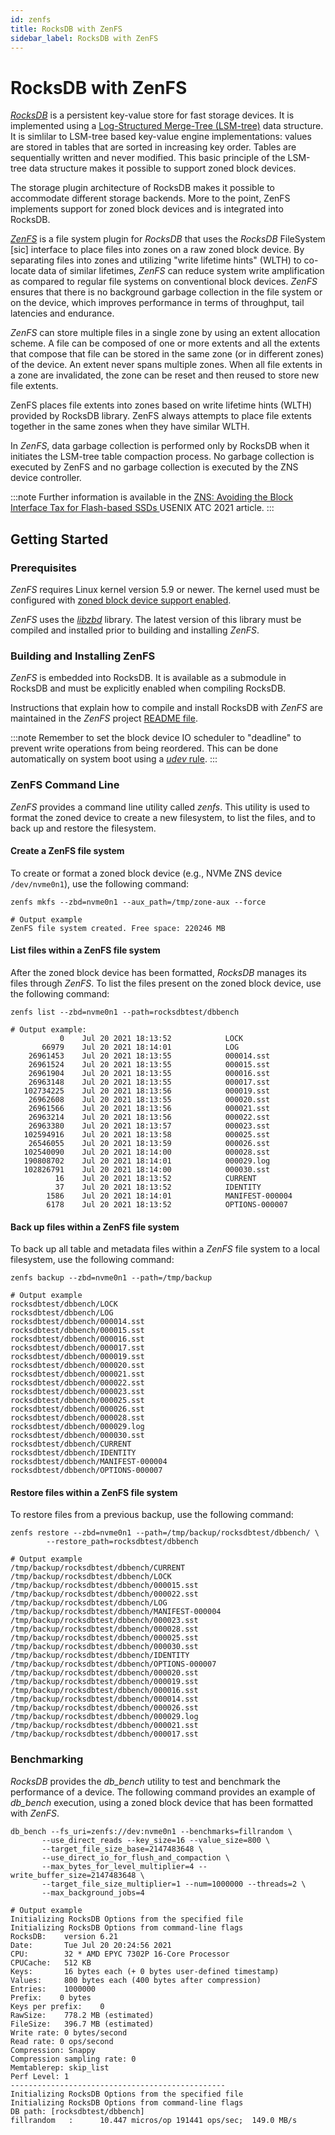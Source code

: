 ```yaml
---
id: zenfs
title: RocksDB with ZenFS
sidebar_label: RocksDB with ZenFS
---
```


# RocksDB with ZenFS

*<a href="https://rocksdb.org/" target="_blank">RocksDB</a>* is a persistent
key-value store for fast storage devices. It is implemented using a <a
href="https://en.wikipedia.org/wiki/Log-structured_merge-tree" target="_blank">
Log-Structured Merge-Tree (LSM-tree)</a> data structure.  It is simlilar to
LSM-tree based key-value engine implementations: values are stored in tables
that are sorted in increasing key order. Tables are sequentially written and
never modified.  This basic principle of the LSM-tree data structure makes it
possible to support zoned block devices.

The storage plugin architecture of RocksDB makes it possible to accommodate
different storage backends. More to the point, ZenFS implements support for
zoned block devices and is integrated into RocksDB.

*<a href="https://github.com/westerndigitalcorporation/zenfs" target="_blank">
ZenFS</a>* is a file system plugin for *RocksDB* that uses the *RocksDB*
FileSystem [sic] interface to place files into zones on a raw zoned block
device. By separating files into zones and utilizing "write lifetime hints"
(WLTH) to co-locate data of similar lifetimes, *ZenFS* can reduce system write
amplification as compared to regular file systems on conventional block
devices. *ZenFS* ensures that there is no background garbage collection in the
file system or on the device, which improves performance in terms of
throughput, tail latencies and endurance.

*ZenFS* can store multiple files in a single zone by using an extent allocation
scheme. A file can be composed of one or more extents and all the extents that
compose that file can be stored in the same zone (or in different zones) of the
device. An extent never spans multiple zones. When all file extents in a zone
are invalidated, the zone can be reset and then reused to store new file
extents.

ZenFS places file extents into zones based on write lifetime hints (WLTH)
provided by RocksDB library. ZenFS always attempts to place file extents
together in the same zones when they have similar WLTH.

In *ZenFS*, data garbage collection is performed only by RocksDB when it
initiates the LSM-tree table compaction process. No garbage collection is
executed by ZenFS and no garbage collection is executed by the ZNS device
controller.

:::note
Further information is available in
the <a href="https://www.usenix.org/conference/atc21/presentation/bjorling"
target="_blank"> ZNS: Avoiding the Block Interface Tax for Flash-based SSDs </a>
USENIX ATC 2021 article.
:::

## Getting Started

### Prerequisites

*ZenFS* requires Linux kernel version 5.9 or newer. The kernel used must
be configured with
[zoned block device support enabled](../linux/config).

*ZenFS* uses the [*libzbd*](../tools/libzbd) library. The latest version
of this library must be compiled and installed prior to building and
installing *ZenFS*.

### Building and Installing ZenFS

*ZenFS* is embedded into RocksDB. It is available as a submodule in RocksDB
and must be explicitly enabled when compiling RocksDB.

Instructions that explain how to compile and install RocksDB with *ZenFS* are
maintained in the *ZenFS* project <a
href="https://github.com/westerndigitalcorporation/zenfs/blob/master/README.md"
target="_blank"> README file</a>.

:::note
Remember to set the block device IO scheduler to "deadline" to prevent write
operations from being reordered. This can be done automatically on system
boot using a [*udev* rule](../linux/sched).
:::

### ZenFS Command Line

*ZenFS* provides a command line utility called *zenfs*. This utility is used to
format the zoned device to create a new filesystem, to list the files, and to
back up and restore the filesystem.

#### Create a ZenFS file system

To create or format a zoned block device (e.g., NVMe ZNS device `/dev/nvme0n1`),
use the following command:

```plaintext
zenfs mkfs --zbd=nvme0n1 --aux_path=/tmp/zone-aux --force

# Output example
ZenFS file system created. Free space: 220246 MB
```

#### List files within a ZenFS file system

After the zoned block device has been formatted, *RocksDB* manages its files
through *ZenFS*. To list the files present on the zoned block device, use the
following command:

```plaintext
zenfs list --zbd=nvme0n1 --path=rocksdbtest/dbbench

# Output example:
           0    Jul 20 2021 18:13:52            LOCK
       66979    Jul 20 2021 18:14:01            LOG
    26961453    Jul 20 2021 18:13:55            000014.sst
    26961524    Jul 20 2021 18:13:55            000015.sst
    26961904    Jul 20 2021 18:13:55            000016.sst
    26963148    Jul 20 2021 18:13:55            000017.sst
   102734225    Jul 20 2021 18:13:56            000019.sst
    26962608    Jul 20 2021 18:13:55            000020.sst
    26961566    Jul 20 2021 18:13:56            000021.sst
    26963214    Jul 20 2021 18:13:56            000022.sst
    26963380    Jul 20 2021 18:13:57            000023.sst
   102594916    Jul 20 2021 18:13:58            000025.sst
    26546055    Jul 20 2021 18:13:59            000026.sst
   102540090    Jul 20 2021 18:14:00            000028.sst
   190808702    Jul 20 2021 18:14:01            000029.log
   102826791    Jul 20 2021 18:14:00            000030.sst
          16    Jul 20 2021 18:13:52            CURRENT
          37    Jul 20 2021 18:13:52            IDENTITY
        1586    Jul 20 2021 18:14:01            MANIFEST-000004
        6178    Jul 20 2021 18:13:52            OPTIONS-000007
```

#### Back up files within a ZenFS file system

To back up all table and metadata files within a *ZenFS* file system to a local
filesystem, use the following command:

```plaintext
zenfs backup --zbd=nvme0n1 --path=/tmp/backup

# Output example
rocksdbtest/dbbench/LOCK
rocksdbtest/dbbench/LOG
rocksdbtest/dbbench/000014.sst
rocksdbtest/dbbench/000015.sst
rocksdbtest/dbbench/000016.sst
rocksdbtest/dbbench/000017.sst
rocksdbtest/dbbench/000019.sst
rocksdbtest/dbbench/000020.sst
rocksdbtest/dbbench/000021.sst
rocksdbtest/dbbench/000022.sst
rocksdbtest/dbbench/000023.sst
rocksdbtest/dbbench/000025.sst
rocksdbtest/dbbench/000026.sst
rocksdbtest/dbbench/000028.sst
rocksdbtest/dbbench/000029.log
rocksdbtest/dbbench/000030.sst
rocksdbtest/dbbench/CURRENT
rocksdbtest/dbbench/IDENTITY
rocksdbtest/dbbench/MANIFEST-000004
rocksdbtest/dbbench/OPTIONS-000007
```

#### Restore files within a ZenFS file system

To restore files from a previous backup, use the following command:

```plaintext
zenfs restore --zbd=nvme0n1 --path=/tmp/backup/rocksdbtest/dbbench/ \
		--restore_path=rocksdbtest/dbbench

# Output example
/tmp/backup/rocksdbtest/dbbench/CURRENT
/tmp/backup/rocksdbtest/dbbench/LOCK
/tmp/backup/rocksdbtest/dbbench/000015.sst
/tmp/backup/rocksdbtest/dbbench/000022.sst
/tmp/backup/rocksdbtest/dbbench/LOG
/tmp/backup/rocksdbtest/dbbench/MANIFEST-000004
/tmp/backup/rocksdbtest/dbbench/000023.sst
/tmp/backup/rocksdbtest/dbbench/000028.sst
/tmp/backup/rocksdbtest/dbbench/000025.sst
/tmp/backup/rocksdbtest/dbbench/000030.sst
/tmp/backup/rocksdbtest/dbbench/IDENTITY
/tmp/backup/rocksdbtest/dbbench/OPTIONS-000007
/tmp/backup/rocksdbtest/dbbench/000020.sst
/tmp/backup/rocksdbtest/dbbench/000019.sst
/tmp/backup/rocksdbtest/dbbench/000016.sst
/tmp/backup/rocksdbtest/dbbench/000014.sst
/tmp/backup/rocksdbtest/dbbench/000026.sst
/tmp/backup/rocksdbtest/dbbench/000029.log
/tmp/backup/rocksdbtest/dbbench/000021.sst
/tmp/backup/rocksdbtest/dbbench/000017.sst
```

### Benchmarking

*RocksDB* provides the *db_bench* utility to test and benchmark the performance
of a device. The following command provides an example of *db_bench* execution,
using a zoned block device that has been formatted with *ZenFS*.

```plaintext
db_bench --fs_uri=zenfs://dev:nvme0n1 --benchmarks=fillrandom \
	   --use_direct_reads --key_size=16 --value_size=800 \
	   --target_file_size_base=2147483648 \
	   --use_direct_io_for_flush_and_compaction \
	   --max_bytes_for_level_multiplier=4 --write_buffer_size=2147483648 \
	   --target_file_size_multiplier=1 --num=1000000 --threads=2 \
	   --max_background_jobs=4

# Output example
Initializing RocksDB Options from the specified file
Initializing RocksDB Options from command-line flags
RocksDB:    version 6.21
Date:       Tue Jul 20 20:24:56 2021
CPU:        32 * AMD EPYC 7302P 16-Core Processor
CPUCache:   512 KB
Keys:       16 bytes each (+ 0 bytes user-defined timestamp)
Values:     800 bytes each (400 bytes after compression)
Entries:    1000000
Prefix:    0 bytes
Keys per prefix:    0
RawSize:    778.2 MB (estimated)
FileSize:   396.7 MB (estimated)
Write rate: 0 bytes/second
Read rate: 0 ops/second
Compression: Snappy
Compression sampling rate: 0
Memtablerep: skip_list
Perf Level: 1
------------------------------------------------
Initializing RocksDB Options from the specified file
Initializing RocksDB Options from command-line flags
DB path: [rocksdbtest/dbbench]
fillrandom   :      10.447 micros/op 191441 ops/sec;  149.0 MB/s
```

